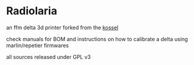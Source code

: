 # Radiolaria
an ffm delta 3d printer forked from the [kossel](https://github.com/jcrocholl/kossel)

check manuals for BOM and instructions on how to calibrate a delta using marlin/repetier firmwares

all sources released under GPL v3
